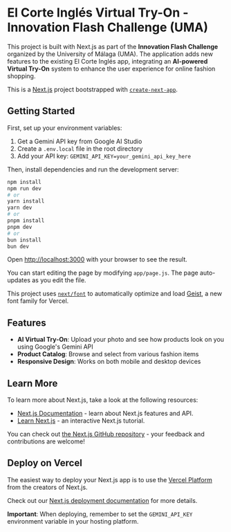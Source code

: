 # El Corte Inglés Virtual Try-On - Innovation Flash Challenge (UMA)

This project is built with Next.js as part of the **Innovation Flash Challenge** organized by the University of Málaga (UMA). The application adds new features to the existing El Corte Inglés app, integrating an **AI-powered Virtual Try-On** system to enhance the user experience for online fashion shopping.

This is a [Next.js](https://nextjs.org) project bootstrapped with [`create-next-app`](https://github.com/vercel/next.js/tree/canary/packages/create-next-app).

## Getting Started

First, set up your environment variables:

1. Get a Gemini API key from Google AI Studio
2. Create a `.env.local` file in the root directory
3. Add your API key: `GEMINI_API_KEY=your_gemini_api_key_here`

Then, install dependencies and run the development server:

```bash
npm install
npm run dev
# or
yarn install
yarn dev
# or
pnpm install
pnpm dev
# or
bun install
bun dev
```

Open [http://localhost:3000](http://localhost:3000) with your browser to see the result.

You can start editing the page by modifying `app/page.js`. The page auto-updates as you edit the file.

This project uses [`next/font`](https://nextjs.org/docs/app/building-your-application/optimizing/fonts) to automatically optimize and load [Geist](https://vercel.com/font), a new font family for Vercel.

## Features

- **AI Virtual Try-On**: Upload your photo and see how products look on you using Google's Gemini API
- **Product Catalog**: Browse and select from various fashion items
- **Responsive Design**: Works on both mobile and desktop devices

## Learn More

To learn more about Next.js, take a look at the following resources:

- [Next.js Documentation](https://nextjs.org/docs) - learn about Next.js features and API.
- [Learn Next.js](https://nextjs.org/learn) - an interactive Next.js tutorial.

You can check out [the Next.js GitHub repository](https://github.com/vercel/next.js) - your feedback and contributions are welcome!

## Deploy on Vercel

The easiest way to deploy your Next.js app is to use the [Vercel Platform](https://vercel.com/new?utm_medium=default-template&filter=next.js&utm_source=create-next-app&utm_campaign=create-next-app-readme) from the creators of Next.js.

Check out our [Next.js deployment documentation](https://nextjs.org/docs/app/building-your-application/deploying) for more details.

**Important**: When deploying, remember to set the `GEMINI_API_KEY` environment variable in your hosting platform.
